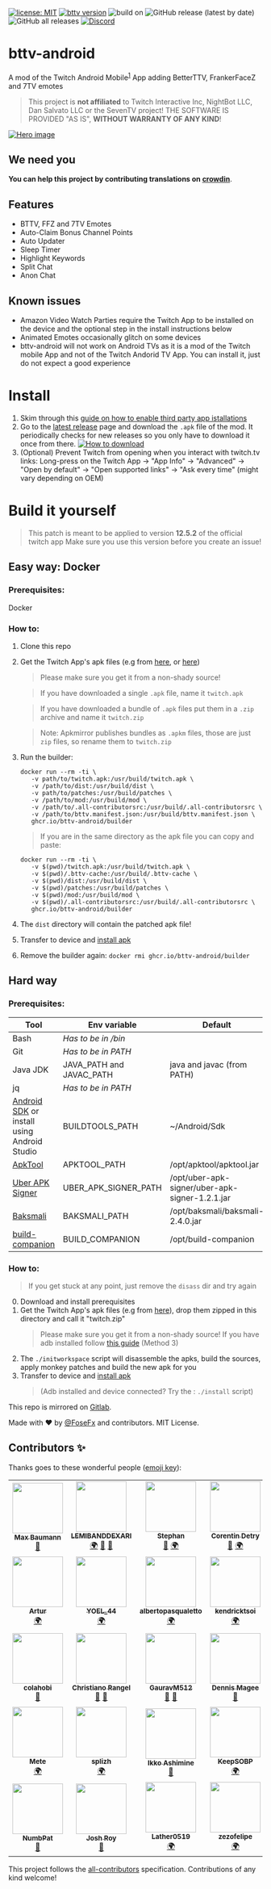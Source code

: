 [![license: MIT][license-badge]][license-file]
[![bttv version][bttv-version]][latest-release]
![build on][base-version]
![GitHub release (latest by date)][downloads-latest]
![GitHub all releases][downloads-total]
[![Discord][discord-badge]][discord-invite]

# bttv-android


A mod of the Twitch Android Mobile<sup><a href="#no-tv">1</a></sup> App adding BetterTTV, FrankerFaceZ and 7TV emotes

> This project is **not affiliated** to Twitch Interactive Inc, NightBot LLC, Dan Salvato LLC or the SevenTV project!
> THE SOFTWARE IS PROVIDED "AS IS", **WITHOUT WARRANTY OF ANY KIND**!

 [![Hero image][hero-img]][hero-img]

## We need you
**You can help this project by contributing translations on [crowdin][crowdin]**.

## Features
 - BTTV, FFZ and 7TV Emotes
 - Auto-Claim Bonus Channel Points
 - Auto Updater
 - Sleep Timer
 - Highlight Keywords
 - Split Chat
 - Anon Chat

## Known issues
 - Amazon Video Watch Parties require the Twitch App to be installed on the device and the optional step in the install instructions below
 - Animated Emotes occasionally glitch on some devices
 - <span id="no-tv">bttv-android will not work on Android TVs as it is a mod of the Twitch mobile App and not of the Twitch Andorid TV App. You can install it, just do not expect a good experience</span>

# Install

1. Skim through this [guide on how to enable third party app istallations][enable-guide]
2. Go to the [latest release][latest-release] page and download the `.apk` file of the mod. It periodically checks for new releases so you only have to download it once from there.
   [![How to download][howtodl]][latest-release]
3. (Optional) Prevent Twitch from opening when you interact with twitch.tv links: Long-press on the Twitch App -> "App Info" -> "Advanced" -> "Open by default" -> "Open supported links" -> "Ask every time" (might vary depending on OEM)

# Build it yourself

> This patch is meant to be applied to version **12.5.2** of the official twitch app
> Make sure you use this version before you create an issue!

## Easy way: Docker

### Prerequisites:

Docker

### How to:

1. Clone this repo
2. Get the Twitch App's apk files (e.g from [here][evozi], or [here][apkmirror])
   > Please make sure you get it from a non-shady source!
  
   > If you have downloaded a single `.apk` file, name it `twitch.apk`
   
   > If you have downloaded a bundle of `.apk` files put them in a `.zip` archive and name it `twitch.zip`
   
   > Note: Apkmirror publishes bundles as `.apkm` files, those are just `zip` files, so rename them to `twitch.zip`

3. Run the builder: 
   ```
   docker run --rm -ti \
      -v path/to/twitch.apk:/usr/build/twitch.apk \
      -v /path/to/dist:/usr/build/dist \
      -v path/to/patches:/usr/build/patches \
      -v /path/to/mod:/usr/build/mod \
      -v /path/to/.all-contributorsrc:/usr/build/.all-contributorsrc \
      -v /path/to/bttv.manifest.json:/usr/build/bttv.manifest.json \
      ghcr.io/bttv-android/builder
      ```
   > If you are in the same directory as the apk file you can copy and paste: 
      ```
      docker run --rm -ti \
         -v $(pwd)/twitch.apk:/usr/build/twitch.apk \
         -v $(pwd)/.bttv-cache:/usr/build/.bttv-cache \
         -v $(pwd)/dist:/usr/build/dist \
         -v $(pwd)/patches:/usr/build/patches \
         -v $(pwd)/mod:/usr/build/mod \
         -v $(pwd)/.all-contributorsrc:/usr/build/.all-contributorsrc \
         ghcr.io/bttv-android/builder
      ```
4. The `dist` directory will contain the patched apk file!
5. Transfer to device and [install apk](https://www.wikihow.com/Install-APK-Files-from-a-PC-on-Android)
6. Remove the builder again: `docker rmi ghcr.io/bttv-android/builder`

## Hard way

### Prerequisites:

| Tool                                                                 | Env variable             | Default                                        |
| -------------------------------------------------------------------- | ------------------------ | ---------------------------------------------- |
| Bash                                                                 | _Has to be in /bin_      |                                                |
| Git                                                                  | _Has to be in PATH_      |                                                |
| Java JDK                                                             | JAVA_PATH and JAVAC_PATH | java and javac (from PATH)                     |
| jq                                                                   | _Has to be in PATH_      |                                                |
| [Android SDK][sdk] or install using Android Studio | BUILDTOOLS_PATH | ~/Android/Sdk            |
| [ApkTool][apktool]                                                   | APKTOOL_PATH             | /opt/apktool/apktool.jar                       |
| [Uber APK Signer][uber]                                              | UBER_APK_SIGNER_PATH     | /opt/uber-apk-signer/uber-apk-signer-1.2.1.jar |
| [Baksmali][baksmali]                                                 | BAKSMALI_PATH            | /opt/baksmali/baksmali-2.4.0.jar               |
| [build-companion][build-companion]                                   | BUILD_COMPANION          | /opt/build-companion                           |

### How to:

> If you get stuck at any point, just remove the `disass` dir and try again

0. Download and install prerequisites
1. Get the Twitch App's apk files (e.g from [here][evozi]), drop them zipped in this directory and call it "twitch.zip"
   > Please make sure you get it from a non-shady source!
   > If you have adb installed follow [this guide][adb-apk] (Method 3)
2. The `./initworkspace` script will disassemble the apks, build the sources, apply monkey patches and build the new apk for you
3. Transfer to device and [install apk](https://www.wikihow.com/Install-APK-Files-from-a-PC-on-Android)
   > (Adb installed and device connected? Try the : `./install` script)

This repo is mirrored on [Gitlab][mirror-gitlab].

Made with ♥️ by [@FoseFx](https://github.com/FoseFx) and contributors. MIT License.

[license-badge]: https://img.shields.io/github/license/bttv-android/bttv?style=flat-square
[license-file]: ./LICENSE
[bttv-version]: https://img.shields.io/github/v/release/bttv-android/bttv?style=flat-square
[base-version]: https://img.shields.io/badge/build%20on-v12.5.2-blueviolet?style=flat-square
[downloads-latest]: https://img.shields.io/github/downloads/bttv-android/bttv/latest/total?color=yellow&style=flat-square
[downloads-total]: https://img.shields.io/github/downloads/bttv-android/bttv/total?color=yellowgreen&label=downloads%20total&style=flat-square
[latest-release]: https://github.com/bttv-android/bttv/releases/latest
[crowdin]: https://crowdin.com/project/bttv-android
[discord-badge]: https://img.shields.io/discord/856518013292249089?color=blue&label=discord&logo=discord&logoColor=white&style=flat-square
[discord-invite]: https://discord.gg/7jgDGdXXqN
[enable-guide]: https://www.howtogeek.com/696504/how-to-install-third-party-app-stores-on-android/
[howtodl]: ./.github/dltut.webp?raw=true
[hero-img]: ./.github/bttvog.jpg?raw=true
[baksmali]: https://github.com/JesusFreke/smali
[uber]: https://github.com/patrickfav/uber-apk-signer/releases/latest
[apktool]: https://ibotpeaches.github.io/Apktool/
[sdk]: https://developer.android.com/studio/#downloads
[evozi]: https://apps.evozi.com/apk-downloader/?id=tv.twitch.android.app
[apkmirror]: https://www.apkmirror.com/apk/twitch-interactive-inc/twitch/
[adb-apk]: https://beebom.com/how-extract-apk-android-app/
[build-companion]: https://github.com/bttv-android/build-companion/releases/latest
[mirror-gitlab]: https://gitlab.com/fosefx/bttv


## Contributors ✨

Thanks goes to these wonderful people ([emoji key](https://allcontributors.org/docs/en/emoji-key)):

<!-- ALL-CONTRIBUTORS-LIST:START - Do not remove or modify this section -->
<!-- prettier-ignore-start -->
<!-- markdownlint-disable -->
<table>
  <tr>
    <td align="center"><a href="https://bmn.dev/"><img src="https://avatars.githubusercontent.com/u/22842759?v=4?s=100" width="100px;" alt=""/><br /><sub><b>Max Baumann</b></sub></a><br /><a href="#maintenance-FoseFx" title="Maintenance">🚧</a></td>
    <td align="center"><a href="https://github.com/LEMIBANDDEXARI"><img src="https://avatars.githubusercontent.com/u/70129787?v=4?s=100" width="100px;" alt=""/><br /><sub><b>LEMIBANDDEXARI</b></sub></a><br /><a href="#translation-LEMIBANDDEXARI" title="Translation">🌍</a> <a href="#ideas-LEMIBANDDEXARI" title="Ideas, Planning, & Feedback">🤔</a> <a href="https://github.com/bttv-android/bttv/issues?q=author%3ALEMIBANDDEXARI" title="Bug reports">🐛</a></td>
    <td align="center"><a href="https://github.com/StephanBruh"><img src="https://avatars.githubusercontent.com/u/19285400?v=4?s=100" width="100px;" alt=""/><br /><sub><b>Stephan</b></sub></a><br /><a href="#ideas-StephanBruh" title="Ideas, Planning, & Feedback">🤔</a> <a href="#translation-StephanBruh" title="Translation">🌍</a></td>
    <td align="center"><a href="https://github.com/zeykafx"><img src="https://avatars.githubusercontent.com/u/37271973?v=4?s=100" width="100px;" alt=""/><br /><sub><b>Corentin Detry</b></sub></a><br /><a href="https://github.com/bttv-android/bttv/issues?q=author%3Azeykafx" title="Bug reports">🐛</a> <a href="#translation-zeykafx" title="Translation">🌍</a></td>
    <td align="center"><a href="http://dioneb.me"><img src="https://avatars.githubusercontent.com/u/15141090?v=4?s=100" width="100px;" alt=""/><br /><sub><b>Dione Batista</b></sub></a><br /><a href="#translation-Santagain" title="Translation">🌍</a> <a href="https://github.com/bttv-android/bttv/issues?q=author%3ASantagain" title="Bug reports">🐛</a></td>
    <td align="center"><a href="https://github.com/Spkz"><img src="https://avatars.githubusercontent.com/u/19599808?v=4?s=100" width="100px;" alt=""/><br /><sub><b>Erős Dániel</b></sub></a><br /><a href="https://github.com/bttv-android/bttv/issues?q=author%3ASpkz" title="Bug reports">🐛</a></td>
    <td align="center"><a href="https://github.com/Xslash58"><img src="https://avatars.githubusercontent.com/u/75801324?v=4?s=100" width="100px;" alt=""/><br /><sub><b>Xslash</b></sub></a><br /><a href="#translation-Xslash58" title="Translation">🌍</a></td>
  </tr>
  <tr>
    <td align="center"><a href="https://github.com/GogaFroga"><img src="https://avatars.githubusercontent.com/u/80777820?v=4?s=100" width="100px;" alt=""/><br /><sub><b>Artur</b></sub></a><br /><a href="#translation-GogaFroga" title="Translation">🌍</a></td>
    <td align="center"><a href="https://github.com/YOEL-44"><img src="https://avatars.githubusercontent.com/u/7842997?v=4?s=100" width="100px;" alt=""/><br /><sub><b>YOEL_44</b></sub></a><br /><a href="#translation-YOEL-44" title="Translation">🌍</a></td>
    <td align="center"><a href="https://github.com/albertopasqualetto"><img src="https://avatars.githubusercontent.com/u/39854348?v=4?s=100" width="100px;" alt=""/><br /><sub><b>albertopasqualetto</b></sub></a><br /><a href="#translation-albertopasqualetto" title="Translation">🌍</a></td>
    <td align="center"><a href="https://github.com/kendricktsoi"><img src="https://avatars.githubusercontent.com/u/53035976?v=4?s=100" width="100px;" alt=""/><br /><sub><b>kendricktsoi</b></sub></a><br /><a href="#translation-kendricktsoi" title="Translation">🌍</a></td>
    <td align="center"><a href="https://github.com/ashamefuldog"><img src="https://avatars.githubusercontent.com/u/52229049?v=4?s=100" width="100px;" alt=""/><br /><sub><b>ashamefuldog</b></sub></a><br /><a href="#ideas-ashamefuldog" title="Ideas, Planning, & Feedback">🤔</a></td>
    <td align="center"><a href="https://github.com/Zeuxis29"><img src="https://avatars.githubusercontent.com/u/84096340?v=4?s=100" width="100px;" alt=""/><br /><sub><b>Zeuxis29</b></sub></a><br /><a href="#translation-Zeuxis29" title="Translation">🌍</a></td>
    <td align="center"><a href="https://github.com/xplod62"><img src="https://avatars.githubusercontent.com/u/87228564?v=4?s=100" width="100px;" alt=""/><br /><sub><b>xplod62</b></sub></a><br /><a href="#ideas-xplod62" title="Ideas, Planning, & Feedback">🤔</a></td>
  </tr>
  <tr>
    <td align="center"><a href="https://github.com/colahobi"><img src="https://avatars.githubusercontent.com/u/73035288?v=4?s=100" width="100px;" alt=""/><br /><sub><b>colahobi</b></sub></a><br /><a href="#ideas-colahobi" title="Ideas, Planning, & Feedback">🤔</a></td>
    <td align="center"><a href="https://github.com/Epicnicity322"><img src="https://avatars.githubusercontent.com/u/13574419?v=4?s=100" width="100px;" alt=""/><br /><sub><b>Christiano Rangel</b></sub></a><br /><a href="https://github.com/bttv-android/bttv/issues?q=author%3AEpicnicity322" title="Bug reports">🐛</a> <a href="#ideas-Epicnicity322" title="Ideas, Planning, & Feedback">🤔</a></td>
    <td align="center"><a href="https://github.com/GauravM512"><img src="https://avatars.githubusercontent.com/u/37218716?v=4?s=100" width="100px;" alt=""/><br /><sub><b>GauravM512</b></sub></a><br /><a href="#ideas-GauravM512" title="Ideas, Planning, & Feedback">🤔</a> <a href="https://github.com/bttv-android/bttv/issues?q=author%3AGauravM512" title="Bug reports">🐛</a></td>
    <td align="center"><a href="https://github.com/nelswad90"><img src="https://avatars.githubusercontent.com/u/2206347?v=4?s=100" width="100px;" alt=""/><br /><sub><b>Dennis Magee</b></sub></a><br /><a href="https://github.com/bttv-android/bttv/issues?q=author%3Anelswad90" title="Bug reports">🐛</a></td>
    <td align="center"><a href="https://github.com/Senpai206"><img src="https://avatars.githubusercontent.com/u/68463773?v=4?s=100" width="100px;" alt=""/><br /><sub><b>Senpai206</b></sub></a><br /><a href="https://github.com/bttv-android/bttv/issues?q=author%3ASenpai206" title="Bug reports">🐛</a></td>
    <td align="center"><a href="https://github.com/ReggX"><img src="https://avatars.githubusercontent.com/u/1953510?v=4?s=100" width="100px;" alt=""/><br /><sub><b>ReggX</b></sub></a><br /><a href="#ideas-ReggX" title="Ideas, Planning, & Feedback">🤔</a></td>
    <td align="center"><a href="https://github.com/ZerolCamb"><img src="https://avatars.githubusercontent.com/u/64336142?v=4?s=100" width="100px;" alt=""/><br /><sub><b>ZerolCamb</b></sub></a><br /><a href="#translation-ZerolCamb" title="Translation">🌍</a></td>
  </tr>
  <tr>
    <td align="center"><a href="https://github.com/metezd"><img src="https://avatars.githubusercontent.com/u/37701679?v=4?s=100" width="100px;" alt=""/><br /><sub><b>Mete</b></sub></a><br /><a href="#translation-metezd" title="Translation">🌍</a></td>
    <td align="center"><a href="https://github.com/splizh"><img src="https://avatars.githubusercontent.com/u/85130943?v=4?s=100" width="100px;" alt=""/><br /><sub><b>splizh</b></sub></a><br /><a href="#translation-splizh" title="Translation">🌍</a></td>
    <td align="center"><a href="https://bandism.net/"><img src="https://avatars.githubusercontent.com/u/22633385?v=4?s=100" width="100px;" alt=""/><br /><sub><b>Ikko Ashimine</b></sub></a><br /><a href="https://github.com/bttv-android/bttv/commits?author=eltociear" title="Documentation">📖</a></td>
    <td align="center"><a href="http://e-hentai.ml"><img src="https://avatars.githubusercontent.com/u/50764666?v=4?s=100" width="100px;" alt=""/><br /><sub><b>KeepSOBP</b></sub></a><br /><a href="#translation-KeepSOBP" title="Translation">🌍</a></td>
    <td align="center"><a href="https://github.com/jhurag"><img src="https://avatars.githubusercontent.com/u/25354634?v=4?s=100" width="100px;" alt=""/><br /><sub><b>jhurag</b></sub></a><br /><a href="#translation-jhurag" title="Translation">🌍</a></td>
    <td align="center"><a href="https://github.com/Avernys"><img src="https://avatars.githubusercontent.com/u/75722852?v=4?s=100" width="100px;" alt=""/><br /><sub><b>Avernys</b></sub></a><br /><a href="#translation-Avernys" title="Translation">🌍</a></td>
    <td align="center"><a href="https://github.com/Jfamig"><img src="https://avatars.githubusercontent.com/u/21336678?v=4?s=100" width="100px;" alt=""/><br /><sub><b>Jfamig</b></sub></a><br /><a href="#ideas-Jfamig" title="Ideas, Planning, & Feedback">🤔</a></td>
  </tr>
  <tr>
    <td align="center"><a href="https://github.com/NumbPat"><img src="https://avatars.githubusercontent.com/u/88035271?v=4?s=100" width="100px;" alt=""/><br /><sub><b>NumbPat</b></sub></a><br /><a href="https://github.com/bttv-android/bttv/issues?q=author%3ANumbPat" title="Bug reports">🐛</a></td>
    <td align="center"><a href="https://github.com/JRoy"><img src="https://avatars.githubusercontent.com/u/10731363?v=4?s=100" width="100px;" alt=""/><br /><sub><b>Josh Roy</b></sub></a><br /><a href="#ideas-JRoy" title="Ideas, Planning, & Feedback">🤔</a></td>
    <td align="center"><a href="https://github.com/Lather0519"><img src="https://avatars.githubusercontent.com/u/32637838?v=4?s=100" width="100px;" alt=""/><br /><sub><b>Lather0519</b></sub></a><br /><a href="#translation-Lather0519" title="Translation">🌍</a></td>
    <td align="center"><a href="https://github.com/zezofelipe"><img src="https://avatars.githubusercontent.com/u/37094298?v=4?s=100" width="100px;" alt=""/><br /><sub><b>zezofelipe</b></sub></a><br /><a href="#translation-zezofelipe" title="Translation">🌍</a></td>
  </tr>
</table>

<!-- markdownlint-restore -->
<!-- prettier-ignore-end -->

<!-- ALL-CONTRIBUTORS-LIST:END -->

This project follows the [all-contributors](https://github.com/all-contributors/all-contributors) specification. Contributions of any kind welcome!
